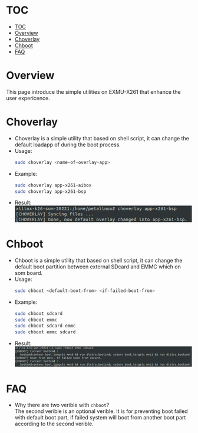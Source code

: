 <!--
 Copyright (c) 2023 innodisk Crop.
 
 This software is released under the MIT License.
 https://opensource.org/licenses/MIT
-->

# TOC
- [TOC](#toc)
- [Overview](#overview)
- [Choverlay](#choverlay)
- [Chboot](#chboot)
- [FAQ](#faq)

# Overview
This page introduce the simple utilities on EXMU-X261 that enhance the user expericence. 


# Choverlay
- Choverlay is a simple utility that based on shell script, it can change the default loadapp of during the boot process.
- Usage:
    ```bash
    sudo choverlay <name-of-overlay-app>
    ```
- Example:
    ```bash
    sudo choverlay app-x261-aibox
    sudo choverlay app-x261-bsp
    ```
- Result:  
![choverlay](fig/choverlay.png)
# Chboot
- Chboot is a simple utility that based on shell script, it can change the default boot partition between external SDcard and EMMC which on som board.
- Usage:  
    ```bash
    sudo chboot <default-boot-from> <if-failed-boot-from>
    ```
- Example:
    ```bash
   sudo chboot sdcard
   sudo chboot emmc
   sudo chboot sdcard emmc
   sudo chboot emmc sdcard
    ```
- Result:
![chboot](fig/chboot.png)

# FAQ
- Why there are two verible with `chboot`?  
  The second verible is an optional verible. It is for preventing boot failed with default boot part, if failed system will boot from another boot part according to the second verible.